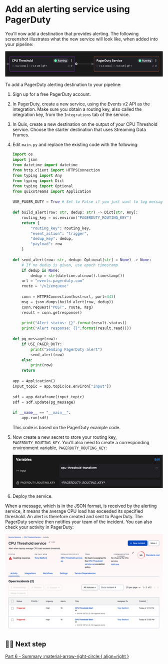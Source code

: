 # Add an alerting service using PagerDuty

You'll now add a destination that provides alerting. The following screenshot illustrates what the new service will look like, when added into your pipeline:

![Pipeline](./images/alerting-pipeline.png)

To add a PagerDuty alerting destination to your pipeline:

1. Sign up for a free PagerDuty account.

2. In PagerDuty, create a new service, using the Events v2 API as the integration. Make sure you obtain a routing key, also called the integration key, from the `Integrations` tab of the service.

3. In Quix, create a new destination on the output of your CPU Threshold service. Choose the starter destination that uses Streaming Data Frames. 

4. Edit `main.py` and replace the existing code with the following:

    ``` python
    import os
    import json
    from datetime import datetime
    from http.client import HTTPSConnection
    from typing import Any
    from typing import Dict
    from typing import Optional
    from quixstreams import Application

    USE_PAGER_DUTY = True # Set to False if you just want to log messages to the console

    def build_alert(row: str, dedup: str) -> Dict[str, Any]:
        routing_key = os.environ["PAGERDUTY_ROUTING_KEY"]
        return {
            "routing_key": routing_key,
            "event_action": "trigger",
            "dedup_key": dedup,
            "payload": row
        }

    def send_alert(row: str, dedup: Optional[str] = None) -> None:
        # If no dedup is given, use epoch timestamp
        if dedup is None:
            dedup = str(datetime.utcnow().timestamp())
        url = "events.pagerduty.com"
        route = "/v2/enqueue"

        conn = HTTPSConnection(host=url, port=443)
        msg = json.dumps(build_alert(row, dedup))
        conn.request("POST", route, msg)
        result = conn.getresponse()

        print("Alert status: {}".format(result.status))
        print("Alert response: {}".format(result.read()))

    def pg_message(row):
        if USE_PAGER_DUTY:
            print("Sending PagerDuty alert")
            send_alert(row)  
        else:
            print(row)  
        return

    app = Application()
    input_topic = app.topic(os.environ["input"])

    sdf = app.dataframe(input_topic)
    sdf = sdf.update(pg_message)

    if __name__ == "__main__":
        app.run(sdf)
    ```

    This code is based on the PagerDuty example code.

5. Now create a new secret to store your routing key, `PAGERDUTY_ROUTING_KEY`. You'll also need to create a corresponding environment variable, `PAGERDUTY_ROUTING_KEY`:

    ![Environment variables](./images/alerting-pipeline-variables.png)

6. Deploy the service.

When a message, which is in the JSON format, is received by the alerting service, it means the average CPU load has exceeded its specified threshold. An alert is therefore created and sent to PagerDuty. The PagerDuty service then notifies your team of the incident. You can also check your activity in PagerDuty:

![PagerDuty activity](./images/pager-duty-activity.png)

## 🏃‍♀️ Next step

[Part 6 - Summary :material-arrow-right-circle:{ align=right }](./summary.md)
